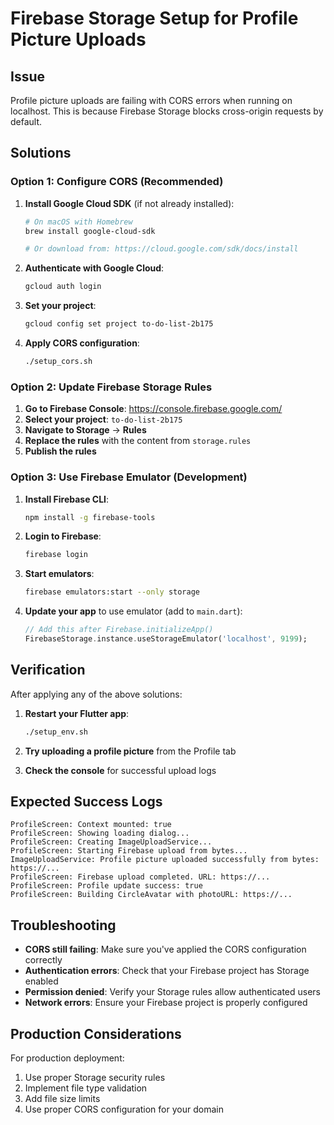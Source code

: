 # Firebase Storage Setup for Profile Picture Uploads

## Issue

Profile picture uploads are failing with CORS errors when running on localhost. This is because Firebase Storage blocks cross-origin requests by default.

## Solutions

### Option 1: Configure CORS (Recommended)

1. **Install Google Cloud SDK** (if not already installed):

   ```bash
   # On macOS with Homebrew
   brew install google-cloud-sdk

   # Or download from: https://cloud.google.com/sdk/docs/install
   ```

2. **Authenticate with Google Cloud**:

   ```bash
   gcloud auth login
   ```

3. **Set your project**:

   ```bash
   gcloud config set project to-do-list-2b175
   ```

4. **Apply CORS configuration**:
   ```bash
   ./setup_cors.sh
   ```

### Option 2: Update Firebase Storage Rules

1. **Go to Firebase Console**: https://console.firebase.google.com/
2. **Select your project**: `to-do-list-2b175`
3. **Navigate to Storage** → **Rules**
4. **Replace the rules** with the content from `storage.rules`
5. **Publish the rules**

### Option 3: Use Firebase Emulator (Development)

1. **Install Firebase CLI**:

   ```bash
   npm install -g firebase-tools
   ```

2. **Login to Firebase**:

   ```bash
   firebase login
   ```

3. **Start emulators**:

   ```bash
   firebase emulators:start --only storage
   ```

4. **Update your app** to use emulator (add to `main.dart`):
   ```dart
   // Add this after Firebase.initializeApp()
   FirebaseStorage.instance.useStorageEmulator('localhost', 9199);
   ```

## Verification

After applying any of the above solutions:

1. **Restart your Flutter app**:

   ```bash
   ./setup_env.sh
   ```

2. **Try uploading a profile picture** from the Profile tab
3. **Check the console** for successful upload logs

## Expected Success Logs

```
ProfileScreen: Context mounted: true
ProfileScreen: Showing loading dialog...
ProfileScreen: Creating ImageUploadService...
ProfileScreen: Starting Firebase upload from bytes...
ImageUploadService: Profile picture uploaded successfully from bytes: https://...
ProfileScreen: Firebase upload completed. URL: https://...
ProfileScreen: Profile update success: true
ProfileScreen: Building CircleAvatar with photoURL: https://...
```

## Troubleshooting

- **CORS still failing**: Make sure you've applied the CORS configuration correctly
- **Authentication errors**: Check that your Firebase project has Storage enabled
- **Permission denied**: Verify your Storage rules allow authenticated users
- **Network errors**: Ensure your Firebase project is properly configured

## Production Considerations

For production deployment:

1. Use proper Storage security rules
2. Implement file type validation
3. Add file size limits
4. Use proper CORS configuration for your domain
